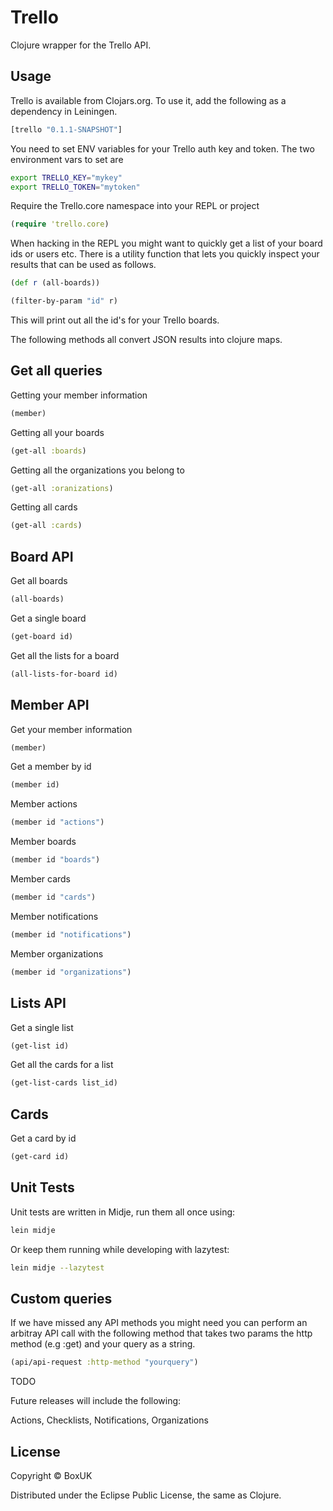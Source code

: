 # Trello

Clojure wrapper for the Trello API.

## Usage

Trello is available from Clojars.org. To use it, add the following as a dependency in Leiningen.

```clojure
[trello "0.1.1-SNAPSHOT"]
```

You need to set ENV variables for your Trello auth key and token. The two environment vars to set are

```bash
export TRELLO_KEY="mykey"
export TRELLO_TOKEN="mytoken"
```

Require the Trello.core namespace into your REPL or project

```clojure
(require 'trello.core)
```

When hacking in the REPL you might want to quickly get a list of your board ids or users etc. There is a utility function
that lets you quickly inspect your results that can be used as follows.

```clojure
(def r (all-boards))

(filter-by-param "id" r)
```

This will print out all the id's for your Trello boards.

The following methods all convert JSON results into clojure maps.

## Get all queries

Getting your member information

```clojure
(member)
```

Getting all your boards

```clojure
(get-all :boards)
```

Getting all the organizations you belong to

```clojure
(get-all :oranizations)
```

Getting all cards

```clojure
(get-all :cards)
```

## Board API

Get all boards

```clojure
(all-boards)
```

Get a single board 

```clojure
(get-board id)
```

Get all the lists for a board

```clojure
(all-lists-for-board id)
```

## Member API

Get your member information

```clojure
(member)
```

Get a member by id

```clojure
(member id)
```

Member actions

```clojure
(member id "actions")
```

Member boards

```clojure
(member id "boards")
```

Member cards

```clojure
(member id "cards")
```

Member notifications

```clojure
(member id "notifications")
```

Member organizations

```clojure
(member id "organizations")
```

## Lists API

Get a single list

```clojure
(get-list id)
```

Get all the cards for a list

```clojure
(get-list-cards list_id)
```

## Cards

Get a card by id

```clojure
(get-card id)
```

## Unit Tests

Unit tests are written in Midje, run them all once using:

```bash
lein midje
```

Or keep them running while developing with lazytest:

```bash
lein midje --lazytest
```

## Custom queries

If we have missed any API methods you might need you can perform an arbitray API call with the following method that takes two params the http method (e.g :get) and your query as a string.

```clojure
(api/api-request :http-method "yourquery")
```

TODO

Future releases will include the following:

Actions, Checklists, Notifications, Organizations

## License

Copyright © BoxUK

Distributed under the Eclipse Public License, the same as Clojure.
